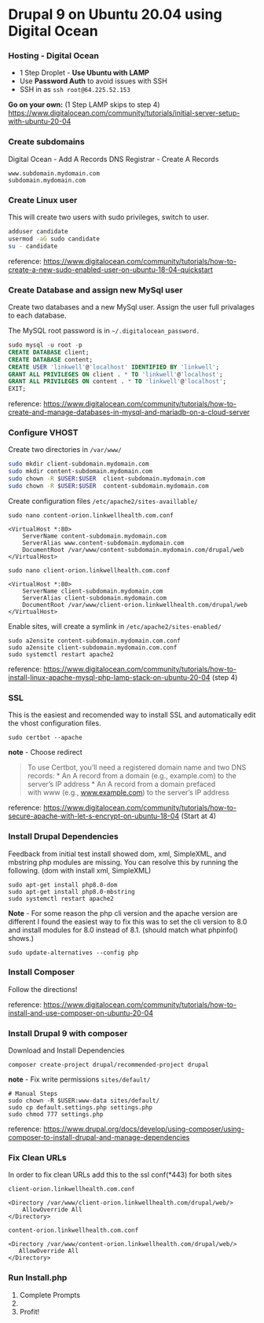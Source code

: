 # Drupal 9 on Ubuntu 20.04 using Digital Ocean

### Hosting - Digital Ocean

- 1 Step Droplet - **Use Ubuntu with LAMP**
- Use **Password Auth** to avoid issues with SSH
- SSH in as `ssh root@64.225.52.153`

**Go on your own:** (1 Step LAMP skips to step 4)
https://www.digitalocean.com/community/tutorials/initial-server-setup-with-ubuntu-20-04 

### Create subdomains

Digital Ocean - Add A Records
DNS Registrar - Create A Records

    www.subdomain.mydomain.com
    subdomain.mydomain.com


### Create Linux user 

This will create two users with sudo privileges, switch to user.

```bash
adduser candidate
usermod -aG sudo candidate
su - candidate
```

reference: https://www.digitalocean.com/community/tutorials/how-to-create-a-new-sudo-enabled-user-on-ubuntu-18-04-quickstart

### Create Database and assign new MySql user

Create two databases and a new MySql user. Assign the user full privalages to each database. 

The MySQL root password is in `~/.digitalocean_password.`

```sql
sudo mysql -u root -p
CREATE DATABASE client;
CREATE DATABASE content;
CREATE USER 'linkwell'@'localhost' IDENTIFIED BY 'linkwell';
GRANT ALL PRIVILEGES ON client . * TO 'linkwell'@'localhost';
GRANT ALL PRIVILEGES ON content . * TO 'linkwell'@'localhost';
EXIT;
```

reference: https://www.digitalocean.com/community/tutorials/how-to-create-and-manage-databases-in-mysql-and-mariadb-on-a-cloud-server

### Configure VHOST 

Create two directories in `/var/www/`

```bash
sudo mkdir client-subdomain.mydomain.com
sudo mkdir content-subdomain.mydomain.com
sudo chown -R $USER:$USER  client-subdomain.mydomain.com
sudo chown -R $USER:$USER  content-subdomain.mydomain.com
```

Create configuration files `/etc/apache2/sites-availlable/`

```
sudo nano content-orion.linkwellhealth.com.conf
```
    <VirtualHost *:80>
	    ServerName content-subdomain.mydomain.com
	    ServerAlias www.content-subdomain.mydomain.com
	    DocumentRoot /var/www/content-subdomain.mydomain.com/drupal/web
    </VirtualHost>

```
sudo nano client-orion.linkwellhealth.com.conf
``` 

    <VirtualHost *:80>
        ServerName client-subdomain.mydomain.com
        ServerAlias client-subdomain.mydomain.com
        DocumentRoot /var/www/client-orion.linkwellhealth.com/drupal/web
    </VirtualHost>

Enable sites, will create a symlink in  `/etc/apache2/sites-enabled/`
```
sudo a2ensite content-subdomain.mydomain.com.conf
sudo a2ensite client-subdomain.mydomain.com.conf
sudo systemctl restart apache2
```

reference: https://www.digitalocean.com/community/tutorials/how-to-install-linux-apache-mysql-php-lamp-stack-on-ubuntu-20-04 (step 4)

### SSL 

This is the easiest and recomended way to install SSL and automatically edit the vhost configuration files.

`sudo certbot --apache`

**note** - Choose redirect

> To use Certbot, you’ll need a registered domain name and two DNS records:
    * An A record from a domain (e.g., example.com) to the server’s IP address
    * An A record from a domain prefaced with www (e.g., www.example.com) to the server’s IP address

reference: https://www.digitalocean.com/community/tutorials/how-to-secure-apache-with-let-s-encrypt-on-ubuntu-18-04 (Start at 4)

### Install Drupal Dependencies

Feedback from initial test install showed dom, xml, SimpleXML, and mbstring php modules are missing. You can resolve this by running the following. (dom with install xml, SimpleXML)

```
sudo apt-get install php8.0-dom
sudo apt-get install php8.0-mbstring
sudo systemctl restart apache2
```

**Note** - For some reason the php cli version and the apache version are different I found the easiest way to fix this was to set the cli version to 8.0 and install modules for 8.0 instead of 8.1. (should match what phpinfo() shows.)

`sudo update-alternatives --config php`

### Install Composer 

Follow the directions!

reference: https://www.digitalocean.com/community/tutorials/how-to-install-and-use-composer-on-ubuntu-20-04

### Install Drupal 9 with composer

Download and Install Dependencies

`composer create-project drupal/recommended-project drupal`

**note** - Fix write permissions `sites/default/`

```console
# Manual Steps
sudo chown -R $USER:www-data sites/default/
sudo cp default.settings.php settings.php
sudo chmod 777 settings.php
```

reference: https://www.drupal.org/docs/develop/using-composer/using-composer-to-install-drupal-and-manage-dependencies

### Fix Clean URLs

In order to fix clean URLs add this to the ssl conf(*443) for both sites 

`client-orion.linkwellhealth.com.conf`

    <Directory /var/www/client-orion.linkwellhealth.com/drupal/web/>
        AllowOverride All
    </Directory>

`content-orion.linkwellhealth.com.conf`

    <Directory /var/www/content-orion.linkwellhealth.com/drupal/web/>
       AllowOverride All
    </Directory>

### Run Install.php

1. Complete Prompts
2. 
3. Profit!
